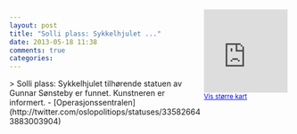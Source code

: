 ```yaml
---
layout: post
title: "Solli plass: Sykkelhjulet ..."
date: 2013-05-18 11:38
comments: true
categories: 
---
```

<div style="float:right; margin:5px; position:relative;top:-130px;"><iframe width="150" height="150" frameborder="0" scrolling="no" marginheight="0" marginwidth="0" src="http://maps.google.com/maps?q=Solli%20plass,+Oslo&hl=no&t=m&z=14&output=embed&iwloc=&"></iframe><br/><small><a href="http://maps.google.com/maps?q=Solli%20plass,+Oslo&hl=no&t=m&z=14&source=embed&iwloc=A" style="color:#0000FF;text-align:left" target="_new">Vis st&oslash;rre kart</a></small></div>
> Solli plass: Sykkelhjulet tilhørende statuen av Gunnar Sønsteby er funnet. Kunstneren er informert.
- [Operasjonssentralen](http://twitter.com/oslopolitiops/statuses/335826643883003904)

